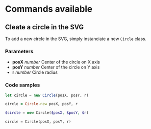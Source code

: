 # Commands available

## Cleate a circle in the SVG

To add a new circle in the SVG, simply instanciate a new `Circle` class.

### Parameters
* **posX** *number* Center of the circle on X axis
* **posY** *number* Center of the circle on Y axis
* **r** *number* Circle radius

### Code samples

```js
let circle = new Circle(posX, posY, r)
```

```ruby
circle = Circle.new posX, posY, r
```

```php
$circle = new Circle($posX, $posY, $r)
```

```python
circle = Circle(posX, posY, r)
```